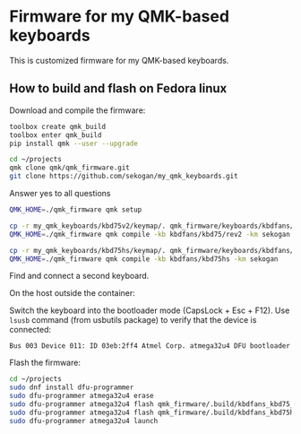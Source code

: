 # Firmware for my QMK-based keyboards

This is customized firmware for my QMK-based keyboards.


## How to build and flash on Fedora linux

Download and compile the firmware:

```bash
toolbox create qmk_build
toolbox enter qmk_build
pip install qmk --user --upgrade
```

```bash
cd ~/projects
qmk clone qmk/qmk_firmware.git
git clone https://github.com/sekogan/my_qmk_keyboards.git
```

Answer yes to all questions

```bash
QMK_HOME=./qmk_firmware qmk setup
```

```bash
cp -r my_qmk_keyboards/kbd75v2/keymap/. qmk_firmware/keyboards/kbdfans/kbd75/keymaps/sekogan
QMK_HOME=./qmk_firmware qmk compile -kb kbdfans/kbd75/rev2 -km sekogan
```

```bash
cp -r my_qmk_keyboards/kbd75hs/keymap/. qmk_firmware/keyboards/kbdfans/kbd75hs/keymaps/sekogan
QMK_HOME=./qmk_firmware qmk compile -kb kbdfans/kbd75hs -km sekogan
```

Find and connect a second keyboard.

On the host outside the container:

Switch the keyboard into the bootloader mode (CapsLock + Esc + F12).
Use `lsusb` command (from usbutils package) to verify that the device is connected:

```
Bus 003 Device 011: ID 03eb:2ff4 Atmel Corp. atmega32u4 DFU bootloader
```

Flash the firmware:

```bash
cd ~/projects
sudo dnf install dfu-programmer
sudo dfu-programmer atmega32u4 erase
sudo dfu-programmer atmega32u4 flash qmk_firmware/.build/kbdfans_kbd75_rev2_sekogan.hex
sudo dfu-programmer atmega32u4 flash qmk_firmware/.build/kbdfans_kbd75hs_sekogan.hex
sudo dfu-programmer atmega32u4 launch
```
